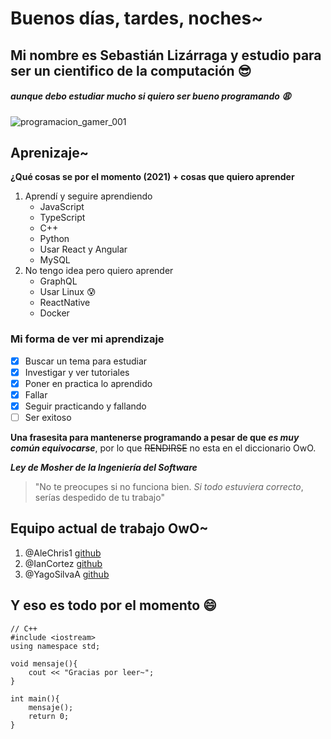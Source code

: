 # Buenos días, tardes, noches~
## Mi nombre es Sebastián Lizárraga y estudio para ser un cientifico de la computación :sunglasses:
##### aunque debo estudiar mucho si quiero ser bueno programando :weary:
![programacion_gamer_001](https://user-images.githubusercontent.com/76079388/132920075-93bbbb22-ac8e-491a-b33a-3f457b9933bf.gif)

## Aprenizaje~
**¿Qué cosas se por el momento (2021) + cosas que quiero aprender**
1. Aprendí y seguire aprendiendo
    - JavaScript 
    - TypeScript
    - C++
    - Python
    - Usar React y Angular
    - MySQL
2. No tengo idea pero quiero aprender
    - GraphQL
    - Usar Linux :cold_sweat:
    - ReactNative
    - Docker

### Mi forma de ver mi aprendizaje

- [x] Buscar un tema para estudiar
- [x] Investigar y ver tutoriales
- [x] Poner en practica lo aprendido 
- [x] Fallar
- [x] Seguir practicando y fallando 
- [ ] Ser exitoso

**Una frasesita para mantenerse programando a pesar de que _es muy común equivocarse_**, por lo que ~~RENDIRSE~~ no esta en el diccionario OwO.

***Ley de Mosher de la Ingeniería del Software***
>"No te preocupes si no funciona bien. _Si todo estuviera correcto_, serías despedido de tu trabajo"

## Equipo actual de trabajo OwO~
1. @AleChris1 [github](https://github.com/AleChris1)
2. @IanCortez [github](https://github.com/IanCortez)
3. @YagoSilvaA [github](https://github.com/YagoSilvaA)

## Y eso es todo por el momento :smile:
```
// C++
#include <iostream>
using namespace std;

void mensaje(){
	cout << "Gracias por leer~";
}

int main(){
	mensaje(); 
	return 0; 
}
```
